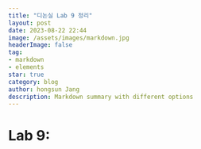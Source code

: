 ```yaml
---
title: "디논실 Lab 9 정리"
layout: post
date: 2023-08-22 22:44
image: /assets/images/markdown.jpg
headerImage: false
tag:
- markdown
- elements
star: true
category: blog
author: hongsun Jang
description: Markdown summary with different options
---
```



# Lab 9: 

